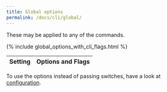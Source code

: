 ```yaml
---
title: Global options
permalink: /docs/cli/global/
---
```


These may be applied to any of the commands.

<div class="mobile-side-scroller">
<table>
  <thead>
    <tr>
      <th>Setting</th>
      <th>
        <span class="option">Options</span> and <span class="flag">Flags</span>
      </th>
    </tr>
  </thead>
  <tbody>
{% include global_options_with_cli_flags.html %}
  </tbody>
</table>
</div>

To use the options instead of passing switches, have a look at [configuration](/docs/configuration/).
